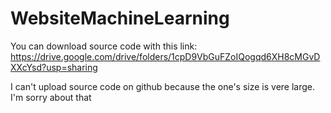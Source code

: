 ﻿# WebsiteMachineLearning

You can download source code with this link: https://drive.google.com/drive/folders/1cpD9VbGuFZoIQogqd6XH8cMGvDXXcYsd?usp=sharing

I can't upload source code on github because the one's size is vere large. I'm sorry about that

